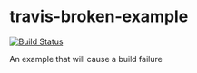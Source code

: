 # travis-broken-example

[![Build Status](https://travis-ci.org/adixon/travis-broken-example.png?branch=master)](https://travis-ci.org/adixon/travis-broken-example)

An example that will cause a build failure
